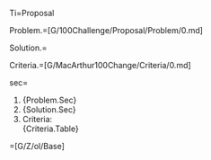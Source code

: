 Ti=Proposal

Problem.=[G/100Challenge/Proposal/Problem/0.md]

Solution.=

Criteria.=[G/MacArthur100Change/Criteria/0.md]

sec=<ol><li>{Problem.Sec}<li>{Solution.Sec}<li><span class="sec-ti">Criteria:</span><br>{Criteria.Table}</ol>

=[G/Z/ol/Base]
